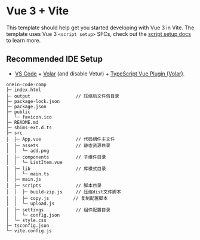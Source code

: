 # Vue 3 + Vite

This template should help get you started developing with Vue 3 in Vite. The template uses Vue 3 `<script setup>` SFCs, check out the [script setup docs](https://v3.vuejs.org/api/sfc-script-setup.html#sfc-script-setup) to learn more.

## Recommended IDE Setup

- [VS Code](https://code.visualstudio.com/) + [Volar](https://marketplace.visualstudio.com/items?itemName=Vue.volar) (and disable Vetur) + [TypeScript Vue Plugin (Volar)](https://marketplace.visualstudio.com/items?itemName=Vue.vscode-typescript-vue-plugin).

```
onein-code-comp
├─ index.html
├─ output                 // 压缩后文件包目录
├─ package-lock.json
├─ package.json
├─ public
│  └─ favicon.ico
├─ README.md
├─ shims-ext.d.ts
├─ src
│  ├─ App.vue             // 代码组件主文件
│  ├─ assets              // 静态资源目录
│  │  └─ add.png
│  ├─ components          // 子组件目录
│  │  └─ ListItem.vue
│  ├─ lib                 // 库模式目录
│  │  └─ main.ts
│  ├─ main.js
│  ├─ scripts             // 脚本目录
│  │  ├─ build-zip.js     // 压缩dist文件脚本
│  │  ├─ copy.js         // 复制配置脚本
│  │  └─ upload.js
│  ├─ settings            // 组件配置目录
│  │  └─ config.json
│  └─ style.css
├─ tsconfig.json
└─ vite.config.js

```